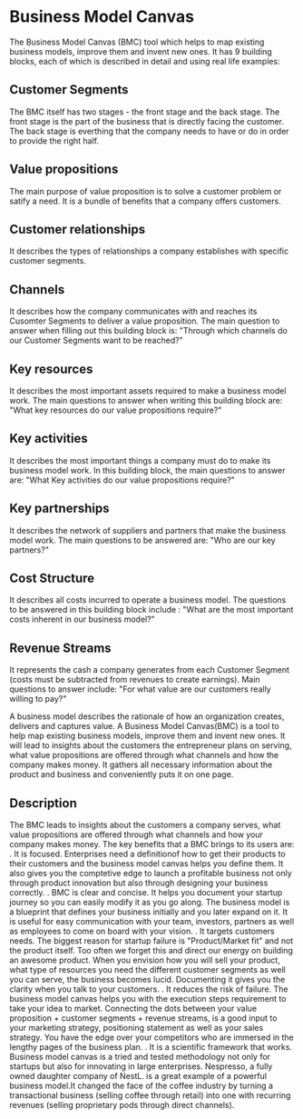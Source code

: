 # Business Model Canvas
The Business Model Canvas (BMC) tool which helps to map existing business models, improve them and invent new ones. It has 9 building blocks, each of which is
described in detail and using real life examples:
## Customer Segments
The BMC itself has two stages - the front stage and the back stage. The front stage is the part of the business that is directly facing the customer. The back stage is everthing that the company needs to have or do in order to provide the right half.
## Value propositions
The main purpose of value proposition is to solve a customer problem or satify a need. It is a bundle of benefits that a company offers customers.
## Customer relationships
It describes the types of relationships a company establishes with specific customer segments.
## Channels
It describes how the company communicates with and reaches its Cusomter Segments to deliver a value proposition. The main question to answer when filling out this building block is: "Through which channels do our Customer Segments want to be reached?"
## Key resources
It describes the most important assets required to make a business model work. The main questions to answer when writing this building block are: "What key resources do our value propositions require?"
## Key activities
It describes the most important things a company must do to make its business model work. In this building block, the main questions to answer are: "What Key activities do our value propositions require?"
## Key partnerships
It describes the network of suppliers and partners that make the business model work. The main questions to be answered are: "Who are our key partners?"
## Cost Structure
It describes all costs incurred to operate a business model. The questions to be answered in this building block include : "What are the most important costs inherent in our business model?"
## Revenue Streams
It represents the cash a company generates from each Customer Segment (costs must be subtracted from revenues to create earnings). Main questions to answer include: "For what value are our customers really willing to pay?"

A business model describes the rationale of how an organization creates, delivers and captures value. A Business Model Canvas(BMC) is a tool to help map existing business models, improve them and invent new ones. It will lead to insights about the customers the entrepreneur plans on serving, what value propositions are offered through what channels and how the company makes money. It gathers all necessary information about the product and business and conveniently puts it on one page.

## Description
The BMC leads to insights about the customers a company serves, what value propositions are offered through what channels and how your company makes money. The key benefits that a BMC brings to its users are:
. It is focused. Enterprises need a definitionof how to get their products to their customers and the business model canvas helps you define them. It also gives you the comptetive edge to launch a profitable business not only through product innovation but also through designing your business correctly.
. BMC is clear and concise. It helps you document your startup journey so you can easily modify it as you go along. The business model is a blueprint that defines your business initially and you later expand on it. It is useful for easy communication with your team, investors, partners as well as employees to come on board with your vision.
. It targets customers needs. The biggest reason for startup failure is "Product/Market fit" and not the product itself. Too often we forget this and direct our energy on building an awesome product. When you envision how you will sell your product, what type of resources you need the different customer segments as well you can serve, the business becomes lucid. Documenting it gives you the clarity when you talk to your customers.
. It reduces the risk of failure. The business model canvas helps you with the execution steps requirement to take your idea to market. Connecting the dots between your value proposition + customer segments + revenue streams, is a good input to your marketing strategy, positioning statement as well as your sales strategy. You have the edge over your competitors who are immersed in the lengthy pages of the business plan.
. It is a scientific framework that works. Business model canvas is a tried and tested methodology not only for startups but also for innovating in large enterprises. Nespresso, a fully owned daughter company of NestL. is a great example of a powerful business model.It changed the face of the coffee industry by turning a transactional business (selling coffee through retail) into one with recurring revenues (selling proprietary pods through direct channels).
